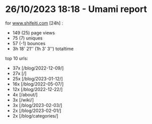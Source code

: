 # 26/10/2023 18:18 - Umami report
for www.shifeiti.com [24h] :

 - 149 (25) page views
 - 75 (7) uniques
 - 57 (-1) bounces
 - 3h 18' 21'' (1h 3' 3'') totaltime


top 10 urls:
 - 37x [/blog/2022-12-09/]
 - 27x [/]
 - 25x [/blog/2023-01-12/]
 - 16x [/blog/2022-05-07/]
 - 12x [/blog/2022-12-22/]
 - 4x [/about/]
 - 3x [/wiki/]
 - 3x [/blog/2023-02-03/]
 - 2x [/blog/2023-02-01/]
 - 2x [/blog/categories/]


